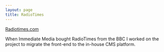 ```yaml
---
layout: page
title: RadioTimes
---
```


<article class="project">
    <a class="project__title" href="http://radiotimes.com">Radiotimes.com</a>
    <img class="project__image" sizes="(min-width: 680px) 33vw, 100vw" srcset="/assets/images/radiotimes-300px.jpg 300w, /assets/images/radiotimes-600px.jpg 600w" alt=""/>
    <p>When Immediate Media bought RadioTimes from the BBC I worked on the project to migrate the front-end to the in-house CMS platform.</p>
</article>